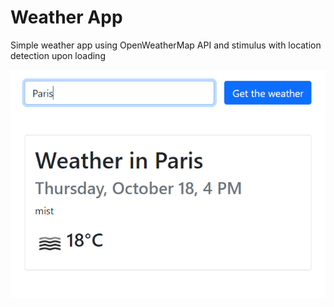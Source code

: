 # Weather App

Simple weather app using OpenWeatherMap API and stimulus with location detection upon loading

![Screenshot](weather.png)
